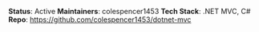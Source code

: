 **Status**: Active
**Maintainers**: colespencer1453
**Tech Stack**: .NET MVC, C#
**Repo**: https://github.com/colespencer1453/dotnet-mvc